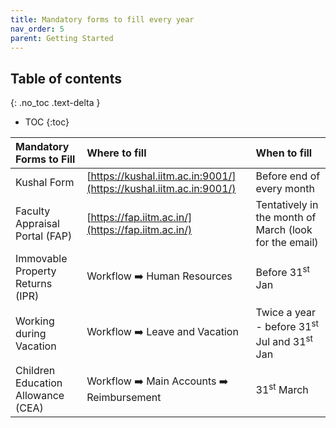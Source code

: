```yaml
---
title: Mandatory forms to fill every year
nav_order: 5
parent: Getting Started
---
```

## Table of contents
{: .no_toc .text-delta } 
* TOC
{:toc}

| Mandatory Forms to Fill | Where to fill                                                      | When to fill                                            |
| :---- |:-------------------------------------------------------------------|:--------------------------------------------------------|
| Kushal Form | [https://kushal.iitm.ac.in:9001/](https://kushal.iitm.ac.in:9001/) | Before end of every month                               |
| Faculty Appraisal Portal (FAP) | [https://fap.iitm.ac.in/](https://fap.iitm.ac.in/)                 | Tentatively in the month of March (look for the email)  |
| Immovable Property Returns (IPR) | Workflow :arrow_right: Human Resources                                        | Before 31<sup>st</sup> Jan                                         |
| Working during Vacation | Workflow :arrow_right: Leave and Vacation                          | Twice a year \- before 31<sup>st</sup> Jul and 31<sup>st</sup> Jan |
| Children Education Allowance (CEA) | Workflow :arrow_right: Main Accounts :arrow_right: Reimbursement                         | 31<sup>st</sup> March                                   |
